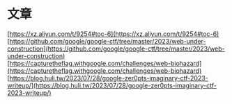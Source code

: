# 文章
[https://xz.aliyun.com/t/9254#toc-6](https://xz.aliyun.com/t/9254#toc-6)<br />[https://github.com/google/google-ctf/tree/master/2023/web-under-construction](https://github.com/google/google-ctf/tree/master/2023/web-under-construction)<br />[https://capturetheflag.withgoogle.com/challenges/web-biohazard](https://capturetheflag.withgoogle.com/challenges/web-biohazard)<br />[https://blog.huli.tw/2023/07/28/google-zer0pts-imaginary-ctf-2023-writeup/](https://blog.huli.tw/2023/07/28/google-zer0pts-imaginary-ctf-2023-writeup/)
